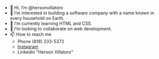 <!-- Plain text below -->

- 👋 Hi, I’m @hersonvillatoro
- 👀 I’m interested in building a software company with a name known in every household on Earth.
- 🌱 I’m currently learning HTML and CSS.
- 💞️ I’m looking to collaborate on web development.
- 📫 How to reach me <ul> <!-- to start a list branched off this line of code, tab is a must for branching off this line of code -->
  <li>Phone (818) 233-5372</li>
  <li><a href="https://www.instagram.com/hersonjvillatoro/" target="_blank" rel="noopener noreferrer">Instagram</a></li>
  <li>Linkedin "Herson Villatoro"</li>
</ul>

<!---
hersonvillatoro/hersonvillatoro is a ✨ special ✨ repository because its `README.md` (this file) appears on your GitHub profile.
You can click the Preview link to take a look at your changes.
--->
